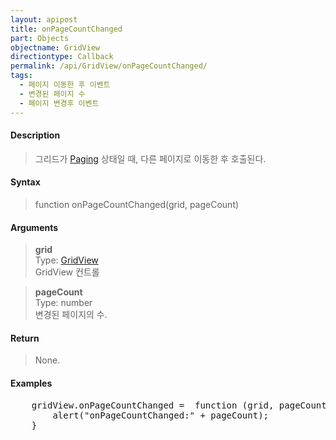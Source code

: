 ```yaml
---
layout: apipost
title: onPageCountChanged
part: Objects
objectname: GridView
directiontype: Callback
permalink: /api/GridView/onPageCountChanged/
tags: 
  - 페이지 이동한 후 이벤트
  - 변경된 페이지 수
  - 페이지 변경후 이벤트
---
```



#### Description

> 그리드가 [Paging](/api/features/Paging/) 상태일 때, 다른 페이지로 이동한 후 호출된다.

#### Syntax

> function onPageCountChanged(grid, pageCount)

#### Arguments

> **grid**  
> Type: [GridView](/api/GridView/)  
> GridView 컨트롤

> **pageCount**  
> Type: number  
> 변경된 페이지의 수.  

#### Return

> None.

#### Examples 

<pre class="prettyprint">
    gridView.onPageCountChanged =  function (grid, pageCount) {
        alert("onPageCountChanged:" + pageCount);
    }
</pre>
